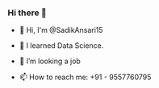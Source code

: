 ### Hi there 👋
- 👋 Hi, I'm @SadikAnsari15
- 🌱 I learned Data Science.
- 👯 I’m looking a job

- 📫 How to reach me: +91 - 9557760795

